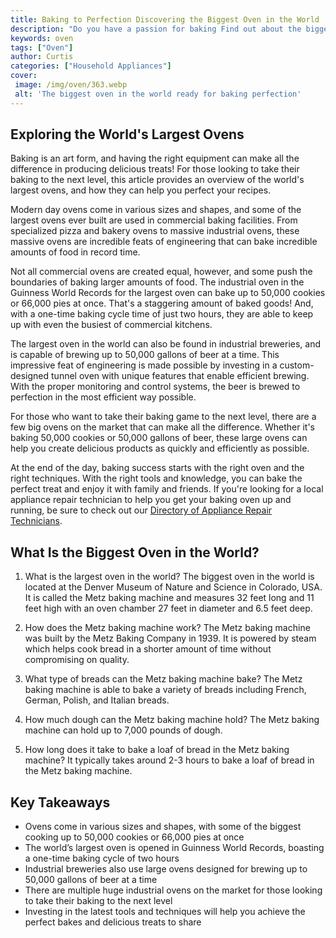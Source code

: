 ```yaml
---
title: Baking to Perfection Discovering the Biggest Oven in the World
description: "Do you have a passion for baking Find out about the biggest oven in the world and learn how to create the perfect treat every time Read on to learn more about this unique kitchen appliance"
keywords: oven
tags: ["Oven"]
author: Curtis
categories: ["Household Appliances"]
cover: 
 image: /img/oven/363.webp
 alt: 'The biggest oven in the world ready for baking perfection'
---
```

## Exploring the World's Largest Ovens

Baking is an art form, and having the right equipment can make all the difference in producing delicious treats! For those looking to take their baking to the next level, this article provides an overview of the world's largest ovens, and how they can help you perfect your recipes.

Modern day ovens come in various sizes and shapes, and some of the largest ovens ever built are used in commercial baking facilities. From specialized pizza and bakery ovens to massive industrial ovens, these massive ovens are incredible feats of engineering that can bake incredible amounts of food in record time.

Not all commercial ovens are created equal, however, and some push the boundaries of baking larger amounts of food. The industrial oven in the Guinness World Records for the largest oven can bake up to 50,000 cookies or 66,000 pies at once. That's a staggering amount of baked goods! And, with a one-time baking cycle time of just two hours, they are able to keep up with even the busiest of commercial kitchens.

The largest oven in the world can also be found in industrial breweries, and is capable of brewing up to 50,000 gallons of beer at a time. This impressive feat of engineering is made possible by investing in a custom-designed tunnel oven with unique features that enable efficient brewing. With the proper monitoring and control systems, the beer is brewed to perfection in the most efficient way possible.

For those who want to take their baking game to the next level, there are a few big ovens on the market that can make all the difference. Whether it's baking 50,000 cookies or 50,000 gallons of beer, these large ovens can help you create delicious products as quickly and efficiently as possible.

At the end of the day, baking success starts with the right oven and the right techniques. With the right tools and knowledge, you can bake the perfect treat and enjoy it with family and friends. If you're looking for a local appliance repair technician to help you get your baking oven up and running, be sure to check out our [Directory of Appliance Repair Technicians](./pages/appliance-repair-technicians).

## What Is the Biggest Oven in the World?

1. What is the largest oven in the world?
 The biggest oven in the world is located at the Denver Museum of Nature and Science in Colorado, USA. It is called the Metz baking machine and measures 32 feet long and 11 feet high with an oven chamber 27 feet in diameter and 6.5 feet deep.

2. How does the Metz baking machine work?
 The Metz baking machine was built by the Metz Baking Company in 1939. It is powered by steam which helps cook bread in a shorter amount of time without compromising on quality.

3. What type of breads can the Metz baking machine bake?
 The Metz baking machine is able to bake a variety of breads including French, German, Polish, and Italian breads.

4. How much dough can the Metz baking machine hold?
 The Metz baking machine can hold up to 7,000 pounds of dough.

5. How long does it take to bake a loaf of bread in the Metz baking machine?
 It typically takes around 2-3 hours to bake a loaf of bread in the Metz baking machine.

## Key Takeaways
- Ovens come in various sizes and shapes, with some of the biggest cooking up to 50,000 cookies or 66,000 pies at once
- The world’s largest oven is opened in Guinness World Records, boasting a one-time baking cycle of two hours
- Industrial breweries also use large ovens designed for brewing up to 50,000 gallons of beer at a time
- There are multiple huge industrial ovens on the market for those looking to take their baking to the next level
- Investing in the latest tools and techniques will help you achieve the perfect bakes and delicious treats to share
